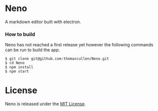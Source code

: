 # Neno
A markdown editor built with electron.

### How to build
Neno has not reached a first release yet however the following commands can be
run to build the app.

```
$ git clone git@github.com:thomascullen/Neno.git
$ cd Neno
$ npm install
$ npm start
```

# License
Neno is released under the [MIT License](https://opensource.org/licenses/MIT).

